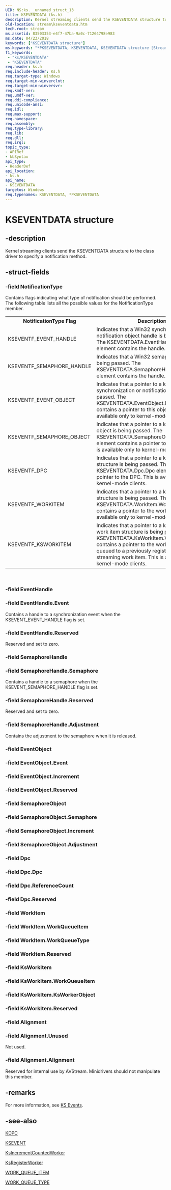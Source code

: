 ```yaml
---
UID: NS:ks.__unnamed_struct_13
title: KSEVENTDATA (ks.h)
description: Kernel streaming clients send the KSEVENTDATA structure to the class driver to specify a notification method.
old-location: stream\kseventdata.htm
tech.root: stream
ms.assetid: 83503353-e4f7-47ba-9a0c-71264798e983
ms.date: 04/23/2018
keywords: ["KSEVENTDATA structure"]
ms.keywords: "*PKSEVENTDATA, KSEVENTDATA, KSEVENTDATA structure [Streaming Media Devices], PKSEVENTDATA, PKSEVENTDATA structure pointer [Streaming Media Devices], ks-struct_e9669775-4fb9-465a-bd2b-fd02f718d7a3.xml, ks/KSEVENTDATA, ks/PKSEVENTDATA, stream.kseventdata"
f1_keywords:
 - "ks/KSEVENTDATA"
 - "KSEVENTDATA"
req.header: ks.h
req.include-header: Ks.h
req.target-type: Windows
req.target-min-winverclnt: 
req.target-min-winversvr: 
req.kmdf-ver: 
req.umdf-ver: 
req.ddi-compliance: 
req.unicode-ansi: 
req.idl: 
req.max-support: 
req.namespace: 
req.assembly: 
req.type-library: 
req.lib: 
req.dll: 
req.irql: 
topic_type:
- APIRef
- kbSyntax
api_type:
- HeaderDef
api_location:
- ks.h
api_name:
- KSEVENTDATA
targetos: Windows
req.typenames: KSEVENTDATA, *PKSEVENTDATA
---
```


# KSEVENTDATA structure


## -description


Kernel streaming clients send the KSEVENTDATA structure to the class driver to specify a notification method.


## -struct-fields




### -field NotificationType

Contains flags indicating what type of notification should be performed. The following table lists all the possible values for the NotificationType member.

<table>
<tr>
<th>NotificationType Flag</th>
<th>Description</th>
</tr>
<tr>
<td>
KSEVENTF_EVENT_HANDLE

</td>
<td>
Indicates that a Win32 synchronization or notification object handle is being passed. The KSEVENTDATA.EventHandle.Event element contains the handle.

</td>
</tr>
<tr>
<td>
KSEVENTF_SEMAPHORE_HANDLE

</td>
<td>
Indicates that a Win32 semaphore handle is being passed. The KSEVENTDATA.SemaphoreHandle.Semaphore element contains the handle.

</td>
</tr>
<tr>
<td>
KSEVENTF_EVENT_OBJECT

</td>
<td>
Indicates that a pointer to a kernel synchronization or notification object is being passed. The KSEVENTDATA.EventObject.Event element contains a pointer to this object. This is available only to kernel-mode clients.

</td>
</tr>
<tr>
<td>
KSEVENTF_SEMAPHORE_OBJECT

</td>
<td>
Indicates that a pointer to a kernel semaphore object is being passed. The KSEVENTDATA.SemaphoreObject.Semaphore element contains a pointer to this object. This is available only to kernel-mode clients.

</td>
</tr>
<tr>
<td>
KSEVENTF_DPC

</td>
<td>
Indicates that a pointer to a kernel DPC structure is being passed. The KSEVENTDATA.Dpc.Dpc element contains a pointer to the DPC. This is available only to kernel-mode clients.

</td>
</tr>
<tr>
<td>
KSEVENTF_WORKITEM

</td>
<td>
Indicates that a pointer to a kernel work item structure is being passed. The KSEVENTDATA.WorkItem.WorkQueueItem contains a pointer to the work item. This is available only to kernel-mode clients.

</td>
</tr>
<tr>
<td>
KSEVENTF_KSWORKITEM

</td>
<td>
Indicates that a pointer to a kernel streaming work item structure is being passed. The KSEVENTDATA.KsWorkItem.WorkQueueItem contains a pointer to the work item, and is queued to a previously registered kernel streaming work item. This is available only to kernel-mode clients.

</td>
</tr>
</table>
 


### -field EventHandle


### -field EventHandle.Event

Contains a handle to a synchronization event when the KSEVENT_EVENT_HANDLE flag is set.


### -field EventHandle.Reserved

Reserved and set to zero.


### -field SemaphoreHandle


### -field SemaphoreHandle.Semaphore

Contains a handle to a semaphore when the KSEVENT_SEMAPHORE_HANDLE flag is set.


### -field SemaphoreHandle.Reserved

Reserved and set to zero.


### -field SemaphoreHandle.Adjustment

Contains the adjustment to the semaphore when it is released.


### -field EventObject

 


### -field EventObject.Event

 


### -field EventObject.Increment

 


### -field EventObject.Reserved

 


### -field SemaphoreObject

 


### -field SemaphoreObject.Semaphore

 


### -field SemaphoreObject.Increment

 


### -field SemaphoreObject.Adjustment

 


### -field Dpc

 


### -field Dpc.Dpc

 


### -field Dpc.ReferenceCount

 


### -field Dpc.Reserved

 


### -field WorkItem

 


### -field WorkItem.WorkQueueItem

 


### -field WorkItem.WorkQueueType

 


### -field WorkItem.Reserved

 


### -field KsWorkItem

 


### -field KsWorkItem.WorkQueueItem

 


### -field KsWorkItem.KsWorkerObject

 


### -field KsWorkItem.Reserved

 


### -field Alignment


### -field Alignment.Unused

Not used.


### -field Alignment.Alignment

Reserved for internal use by AVStream. Minidrivers should not manipulate this member.


## -remarks



For more information, see <a href="https://docs.microsoft.com/windows-hardware/drivers/stream/ks-events">KS Events</a>.




## -see-also




<a href="https://docs.microsoft.com/windows-hardware/drivers/kernel/eprocess">KDPC</a>



<a href="https://docs.microsoft.com/previous-versions/ff561744(v=vs.85)">KSEVENT</a>



<a href="https://docs.microsoft.com/windows-hardware/drivers/ddi/ks/nf-ks-ksincrementcountedworker">KsIncrementCountedWorker</a>



<a href="https://docs.microsoft.com/windows-hardware/drivers/ddi/ks/nf-ks-ksregisterworker">KsRegisterWorker</a>



<a href="https://docs.microsoft.com/windows-hardware/drivers/ddi/wdm/ns-wdm-_work_queue_item">WORK_QUEUE_ITEM</a>



<a href="https://docs.microsoft.com/windows-hardware/drivers/ddi/wdm/ne-wdm-_work_queue_type">WORK_QUEUE_TYPE</a>
 

 

